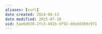 ```yaml
---
aliases: [curl]
date created: 2024-08-13
date modified: 2025-07-10
uid: 5ae6d930-2fc3-481b-9f92-ddedd309c971
---
```

